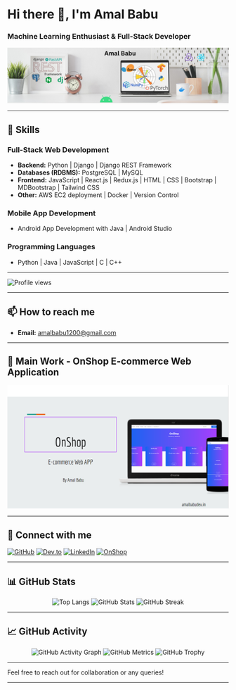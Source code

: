 # Hi there 👋, I'm Amal Babu
### Machine Learning Enthusiast & Full-Stack Developer

<p align="center">
    <img src="https://github.com/amal-babu-git/amal-babu-git/blob/5edd7c81bd0409f666a1d6439f6a5abd87ca0fa5/Clean%20Work%20Place%20LinkedIn%20Banner%20(7).png" alt="I am Amal Babu">
</p>

---

## 🔧 Skills

### Full-Stack Web Development
- **Backend:** Python | Django | Django REST Framework
- **Databases (RDBMS):** PostgreSQL | MySQL
- **Frontend:** JavaScript | React.js | Redux.js | HTML | CSS | Bootstrap | MDBootstrap | Tailwind CSS
- **Other:** AWS EC2 deployment | Docker | Version Control

### Mobile App Development
- Android App Development with Java | Android Studio

### Programming Languages
- Python | Java | JavaScript | C | C++

---

![Profile views](https://komarev.com/ghpvc/?username=amal-babu-git)

---

## 📫 How to reach me
- **Email:** amalbabu1200@gmail.com

---

## 🌟 Main Work - OnShop E-commerce Web Application
[<img src="https://github.com/amal-babu-git/amal-babu-git/blob/main/onshop.png" width=556>](https://github.com/amal-babu-git/onshop-backend-django)

---

## 🔗 Connect with me
<p align="left">
    <a href="https://github.com/amal-babu-git"><img src='https://cdn.jsdelivr.net/npm/simple-icons@3.0.1/icons/github.svg' alt='GitHub' height='40'></a>
    <a href="https://dev.to/amalbabu"><img src='https://cdn.jsdelivr.net/npm/simple-icons@3.0.1/icons/dev-dot-to.svg' alt='Dev.to' height='40'></a>
    <a href="https://www.linkedin.com/in/amalbabudev/"><img src='https://cdn.jsdelivr.net/npm/simple-icons@3.0.1/icons/linkedin.svg' alt='LinkedIn' height='40'></a>
    <a href="https://onshop.amalbabudev.in"><img src='https://cdn.jsdelivr.net/npm/simple-icons@3.0.1/icons/django.svg' alt='OnShop' height='40'></a>
</p>

---

## 📊 GitHub Stats
<p align="center">
    <img src="https://github-readme-stats.vercel.app/api/top-langs/?username=amal-babu-git" alt="Top Langs">
    <img src="https://github-readme-stats.vercel.app/api?username=amal-babu-git&show_icons=true&count_private=true" alt="GitHub Stats">
    <img src="https://github-readme-streak-stats.herokuapp.com/?user=amal-babu-git" alt="GitHub Streak">
</p>

---

## 📈 GitHub Activity
<p align="center">
    <img src="https://activity-graph.herokuapp.com/graph?username=amal-babu-git" alt="GitHub Activity Graph">
    <img src="https://metrics.lecoq.io/amal-babu-git" alt="GitHub Metrics">
    <img src="https://github-profile-trophy.vercel.app/?username=amal-babu-git" alt="GitHub Trophy">
</p>

---

Feel free to reach out for collaboration or any queries!

---
